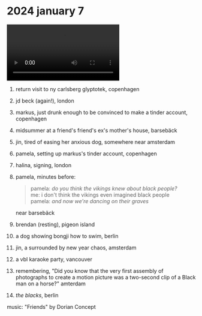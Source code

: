 # 2024 january 7

<video controls>
    <source src="../vid/24-01-07_144.mp4" type="video/mp4">
</video>

1. return visit to ny carlsberg glyptotek, copenhagen
2. jd beck (again!), london
3. markus, just drunk enough to be convinced to make a tinder account, copenhagen
4. midsummer at a friend's friend's ex's mother's house, barsebäck
5. jin, tired of easing her anxious dog, somewhere near amsterdam
6. pamela, setting up markus's tinder account, copenhagen
7. halina, signing, london
8. pamela, minutes before:

   > pamela: _do you think the vikings knew about black people?_  
   >  me: i don't think the vikings even imagined black people  
   >  pamela: _and now we're dancing on their graves_

   near barsebäck

9. brendan (resting), pigeon island
10. a dog showing bongji how to swim, berlin
11. jin, a surrounded by new year chaos, amsterdam
12. a vbl karaoke party, vancouver
13. remembering, "Did you know that the very first assembly of photographs to create a motion picture was a two-second clip of a Black man on a horse?" amterdam
14. _the blacks_, berlin

music: "Friends" by Dorian Concept
